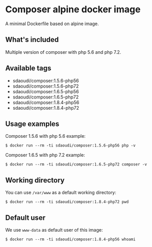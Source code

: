 # Composer alpine docker image #

A minimal Dockerfile based on alpine image.

## What's included ##

Multiple version of composer with php 5.6 
and php 7.2.

## Available tags ##

- sdaoudi/composer:1.5.6-php56
- sdaoudi/composer:1.5.6-php72
- sdaoudi/composer:1.6.5-php56
- sdaoudi/composer:1.6.5-php72
- sdaoudi/composer:1.8.4-php56
- sdaoudi/composer:1.8.4-php72

## Usage examples ##

Composer 1.5.6 with php 5.6 example:

    $ docker run --rm -ti sdaoudi/composer:1.5.6-php56 php -v

Composer 1.6.5 with php 7.2 example:

    $ docker run --rm -ti sdaoudi/composer:1.6.5-php72 composer -v

## Working directory ##

You can use ``/var/www`` as a default working directory:

	$ docker run --rm -ti sdaoudi/composer:1.8.4-php72 pwd

## Default user ##

We use ``www-data`` as default user of this image:

	$ docker run --rm -ti sdaoudi/composer:1.8.4-php56 whoami
